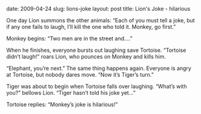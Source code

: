 date: 2009-04-24
slug: lions-joke
layout: post
title: Lion's Joke - hilarious


<p>One day Lion summons the other animals: “Each of you must tell a joke, but if any one fails to laugh, I’ll kill the one who told it. Monkey, go first.”</p>

<p>Monkey begins: “Two men are in the street and&#8230;.”</p>

<p>When he finishes, everyone bursts out laughing save Tortoise. “Tortoise didn’t laugh!” roars Lion, who pounces on Monkey and kills him.</p>

<p>“Elephant, you’re next.” The same thing happens again. Everyone is angry at Tortoise, but nobody dares move. “Now it’s Tiger’s turn.”</p>

<p>Tiger was about to begin when Tortoise falls over laughing. “What’s with you?” bellows Lion. “Tiger hasn’t told his joke yet&#8230;”</p>

<p>Tortoise replies: “Monkey’s joke is hilarious!”</p>
